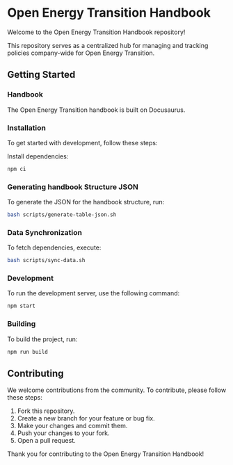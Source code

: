 # Open Energy Transition Handbook

Welcome to the Open Energy Transition Handbook repository!

This repository serves as a centralized hub for managing and tracking policies company-wide for Open Energy Transition. 

## Getting Started

### Handbook

The Open Energy Transition handbook is built on Docusaurus.

### Installation

To get started with development, follow these steps:

Install dependencies:
```bash
npm ci
```

### Generating handbook Structure JSON

To generate the JSON for the handbook structure, run:
```bash
bash scripts/generate-table-json.sh
```

### Data Synchronization

To fetch dependencies, execute:
```bash
bash scripts/sync-data.sh
```

### Development

To run the development server, use the following command:
```bash
npm start
```

### Building

To build the project, run:
```bash
npm run build
```

## Contributing

We welcome contributions from the community. To contribute, please follow these steps:

1. Fork this repository.
2. Create a new branch for your feature or bug fix.
3. Make your changes and commit them.
4. Push your changes to your fork.
5. Open a pull request.

Thank you for contributing to the Open Energy Transition Handbook!
